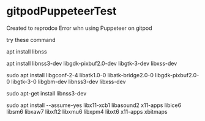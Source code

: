 # gitpodPuppeteerTest
Created to reprodce Error whn using Puppeteer on gitpod


try these command

apt install libnss

apt install libnss3-dev libgdk-pixbuf2.0-dev libgtk-3-dev libxss-dev

sudo apt install libgconf-2-4 libatk1.0-0 libatk-bridge2.0-0 libgdk-pixbuf2.0-0 libgtk-3-0 libgbm-dev libnss3-dev libxss-dev

sudo apt-get install libnss3-dev

sudo apt install --assume-yes libx11-xcb1 libasound2 x11-apps libice6 libsm6 libxaw7 libxft2 libxmu6 libxpm4 libxt6 x11-apps xbitmaps

